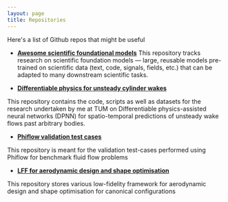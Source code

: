 ```yaml
---
layout: page
title: Repositories
---
```


Here's a list of Github repos that might be useful

* [**Awesome scientific foundational models**]([https://github.com/tum-pbs/DiffPhys-CylinderWakeFlow](https://github.com/ParamIntelligence/Awesome-Scientific-Foundation-Models))
This repository tracks research on scientific foundation models — large, reusable models pre-trained on scientific data (text, code, signals, fields, etc.) that can be adapted to many downstream scientific tasks.

* [**Differentiable physics for unsteady cylinder wakes**](https://github.com/tum-pbs/DiffPhys-CylinderWakeFlow)

This repository contains the code, scripts as well as datasets for the research undertaken by me at TUM on Differentiable physics-assisted neural networks (DPNN) for spatio-temporal predictions of unsteady wake flows past arbitrary bodies.

* [**Phiflow validation test cases**](https://github.com/shuvayanb/Phiflow_validation)

This repository is meant for the validation test-cases performed using Phiflow for benchmark fluid flow problems

* [**LFF for aerodynamic design and shape optimisation**](https://github.com/shuvayanb/LFF-for-design-and-optimisation)

This repository stores various low-fidelity framework for aerodynamic design and shape optimisation for canonical configurations

